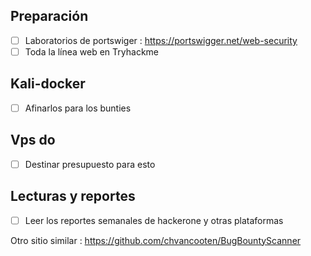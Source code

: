 
## Preparación 
- [ ] Laboratorios de portswiger : https://portswigger.net/web-security
- [ ] Toda la línea web en Tryhackme

## Kali-docker
- [ ] Afinarlos para los bunties

## Vps do
- [ ] Destinar presupuesto para esto

## Lecturas y reportes
- [ ] Leer los reportes semanales de hackerone y otras plataformas



Otro sitio similar
: https://github.com/chvancooten/BugBountyScanner




